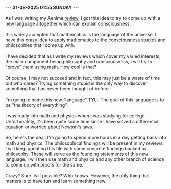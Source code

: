 <b>--- 31-08-2025 01:55 SUNDAY ---</b>
<br/><br/>
As I was writing my Aenima [review](https://tpw.co.in/album-review.html?album=albums%2Falbum-003), I got this idea to try to come up with a new language altogether which can explain consciousness.
<br/><br/>
It is widely accepted that mathematics is the language of the universe. I have this crazy idea to apply mathematics to the consciousness studies and philosophies that I come up with.
<br/><br/>
I have decided that as I write my reviews which cover my varied interests, the main component being philosophy and consciousness, I will try to "prove" them using math. How cool is that?
<br/><br/>
Of course, I may not succeed and in fact, this may just be a waste of time but who cares? Trying something stupid is the only way to discover something that has never been thought of before.
<br/><br/>
I'm going to name this new "language" TYLI. The goal of this language is to be "the theory of everything".
<br/><br/>
I was really into math and physics when I was studying for college. Unfortunately, it's been quite some time since I have solved a differential equation or worried about Newton's laws.
<br/><br/>
So, here's the deal: I'm going to spend more hours in a day getting back into math and physics. The philosophical findings will be present in my reviews. I will keep updating this file with some concrete findings backed by philosophy. These will serve as the founding statements of this new language. I will then use math and physics and any other branch of science to come up with proofs for the same.
<br/><br/>
Crazy? Sure. Is it possible? Who knows. However, the only thing that matters is to have fun and learn something new.